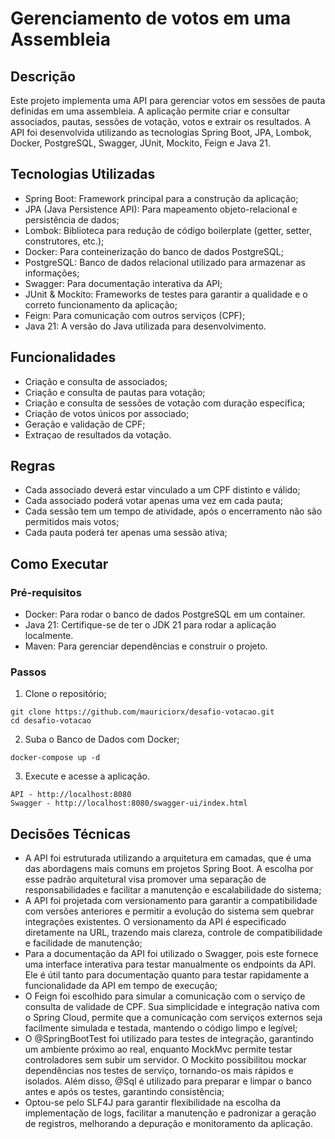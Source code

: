 # Gerenciamento de votos em uma Assembleia
## Descrição

Este projeto implementa uma API para gerenciar votos em sessões de pauta definidas em uma assembleia. A aplicação permite criar e consultar associados, pautas, sessões de votação, votos e extrair os resultados. A API foi desenvolvida utilizando as tecnologias Spring Boot, JPA, Lombok, Docker, PostgreSQL, Swagger, JUnit, Mockito, Feign e Java 21.

## Tecnologias Utilizadas

- Spring Boot: Framework principal para a construção da aplicação;
- JPA (Java Persistence API): Para mapeamento objeto-relacional e persistência de dados;
- Lombok: Biblioteca para redução de código boilerplate (getter, setter, construtores, etc.);
- Docker: Para conteinerização do banco de dados PostgreSQL;
- PostgreSQL: Banco de dados relacional utilizado para armazenar as informações;
- Swagger: Para documentação interativa da API;
- JUnit & Mockito: Frameworks de testes para garantir a qualidade e o correto funcionamento da aplicação;
- Feign: Para comunicação com outros serviços (CPF);
- Java 21: A versão do Java utilizada para desenvolvimento.

## Funcionalidades

- Criação e consulta de associados;
- Criação e consulta de pautas para votação;
- Criação e consulta de sessões de votação com duração específica;
- Criação de votos únicos por associado;
- Geração e validação de CPF;
- Extraçao de resultados da votação.

## Regras
- Cada associado deverá estar vinculado a um CPF distinto e válido;
- Cada associado poderá votar apenas uma vez em cada pauta;
- Cada sessão tem um tempo de atividade, após o encerramento não são permitidos mais votos;
- Cada pauta poderá ter apenas uma sessão ativa;

## Como Executar
### Pré-requisitos

- Docker: Para rodar o banco de dados PostgreSQL em um container.
- Java 21: Certifique-se de ter o JDK 21 para rodar a aplicação localmente.
- Maven: Para gerenciar dependências e construir o projeto.

### Passos

1. Clone o repositório;
`````
git clone https://github.com/mauriciorx/desafio-votacao.git
cd desafio-votacao
`````
2. Suba o Banco de Dados com Docker;
`````
docker-compose up -d
`````
3. Execute e acesse a aplicação.
`````
API - http://localhost:8080
Swagger - http://localhost:8080/swagger-ui/index.html
`````
## Decisões Técnicas
- A API foi estruturada utilizando a arquitetura em camadas, que é uma das abordagens mais comuns em projetos Spring Boot. A escolha por esse padrão arquitetural visa promover uma separação de responsabilidades e facilitar a manutenção e escalabilidade do sistema;
- A API foi projetada com versionamento para garantir a compatibilidade com versões anteriores e permitir a evolução do sistema sem quebrar integrações existentes. O versionamento da API é especificado diretamente na URL, trazendo mais clareza, controle de compatibilidade e facilidade de manutenção;
- Para a documentação da API foi utilizado o Swagger, pois este fornece uma interface interativa para testar manualmente os endpoints da API. Ele é útil tanto para documentação quanto para testar rapidamente a funcionalidade da API em tempo de execução;
- O Feign foi escolhido para simular a comunicação com o serviço de consulta de validade de CPF. Sua simplicidade e integração nativa com o Spring Cloud, permite que a comunicação com serviços externos seja facilmente simulada e testada, mantendo o código limpo e legível;
- O @SpringBootTest foi utilizado para testes de integração, garantindo um ambiente próximo ao real, enquanto MockMvc permite testar controladores sem subir um servidor. O Mockito possibilitou mockar dependências nos testes de serviço, tornando-os mais rápidos e isolados. Além disso, @Sql é utilizado para preparar e limpar o banco antes e após os testes, garantindo consistência;
- Optou-se pelo SLF4J para garantir flexibilidade na escolha da implementação de logs, facilitar a manutenção e padronizar a geração de registros, melhorando a depuração e monitoramento da aplicação.



